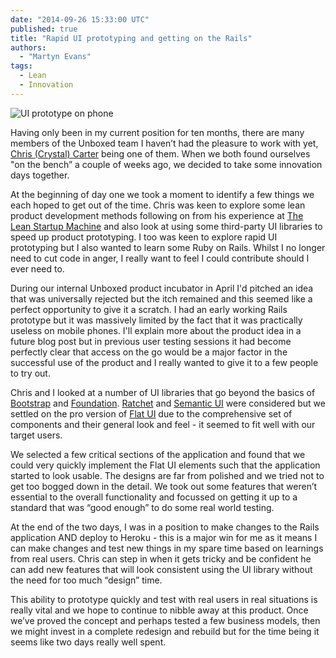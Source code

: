 ```yaml
---
date: "2014-09-26 15:33:00 UTC"
published: true
title: "Rapid UI prototyping and getting on the Rails"
authors:
  - "Martyn Evans"
tags:
  - Lean
  - Innovation
---
```


![UI prototype on phone](http://i.imgur.com/qQs8Xcu.jpg)

Having only been in my current position for ten months, there are many members of the Unboxed team I haven’t had the pleasure to work with yet, [Chris (Crystal) Carter](/people#chris-carter) being one of them. When we both found ourselves "on the bench” a couple of weeks ago, we decided to take some innovation days together.

At the beginning of day one we took a moment to identify a few things we each hoped to get out of the time. Chris was keen to explore some lean product development methods following on from his experience at [The Lean Startup Machine](/blog/lean-machine) and also look at using some third-party UI libraries to speed up product prototyping. I too was keen to explore rapid UI prototyping but I also wanted to learn some Ruby on Rails. Whilst I no longer need to cut code in anger, I really want to feel I could contribute should I ever need to.

During our internal Unboxed product incubator in April I'd pitched an idea that was universally rejected but the itch remained and this seemed like a perfect opportunity to give it a scratch. I had an early working Rails prototype but it was massively limited by the fact that it was practically useless on mobile phones. I'll explain more about the product idea in a future blog post but in previous user testing sessions it had become perfectly clear that access on the go would be a major factor in the successful use of the product and I really wanted to give it to a few people to try out.

Chris and I looked at a number of UI libraries that go beyond the basics of [Bootstrap](http://getbootstrap.com/) and [Foundation](http://foundation.zurb.com/). [Ratchet](http://goratchet.com/) and [Semantic UI](http://semantic-ui.com/) were considered but we settled on the pro version of [Flat UI](http://designmodo.com/flat/) due to the comprehensive set of components and their general look and feel - it seemed to fit well with our target users.

We selected a few critical sections of the application and found that we could very quickly implement the Flat UI elements such that the application started to look usable. The designs are far from polished and we tried not to get too bogged down in the detail. We took out some features that weren’t essential to the overall functionality and focussed on getting it up to a standard that was “good enough” to do some real world testing.

At the end of the two days, I was in a position to make changes to the Rails application AND deploy to Heroku - this is a major win for me as it means I can make changes and test new things in my spare time based on learnings from real users. Chris can step in when it gets tricky and be confident he can add new features that will look consistent using the UI library without the need for too much “design” time.

This ability to prototype quickly and test with real users in real situations is really vital and we hope to continue to nibble away at this product. Once we’ve proved the concept and perhaps tested a few business models, then we might invest in a complete redesign and rebuild but for the time being it seems like two days really well spent.
